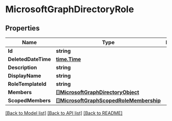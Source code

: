 # MicrosoftGraphDirectoryRole

## Properties

Name | Type | Description | Notes
------------ | ------------- | ------------- | -------------
**Id** | **string** |  | [optional] 
**DeletedDateTime** | [**time.Time**](time.Time.md) |  | [optional] 
**Description** | **string** |  | [optional] 
**DisplayName** | **string** |  | [optional] 
**RoleTemplateId** | **string** |  | [optional] 
**Members** | [**[]MicrosoftGraphDirectoryObject**](microsoft.graph.directoryObject.md) |  | [optional] 
**ScopedMembers** | [**[]MicrosoftGraphScopedRoleMembership**](microsoft.graph.scopedRoleMembership.md) |  | [optional] 

[[Back to Model list]](../README.md#documentation-for-models) [[Back to API list]](../README.md#documentation-for-api-endpoints) [[Back to README]](../README.md)


